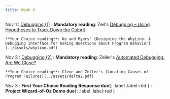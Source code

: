 ```yaml
---
title: Week 9
---
```


Nov 1
: [Debugging (1)](../assets/lecture-17-18-debugging.pdf)
  : **Mandatory reading**: Zeil's [Debugging – Using Hypotheses to Track Down the Culprit](https://www.cs.odu.edu/~zeil/cs333/s14/Public/debugging2/debugging2__html.html)

    **Your Choice reading**: Ko and Myers' [Designing the WhyLine: A Debugging Interface for Asking Questions about Program Behavior](../assets/whyline.pdf)


Nov 3
: [Debugging (2)](../assets/lecture-17-18-debugging.pdf)
  : **Mandatory reading**: Zeller's [Automated Debugging: Are We Close?](../assets/delta.pdf)

    **Your Choice reading**: Cleve and Zeller's [Locating Causes of Program Failures](../assets/delta2.pdf)

Nov 3
 : **First Your Choice Reading Response due**{: .label .label-red } 
 : **Project Wizard-of-Oz Demo due**{: .label .label-red } 
